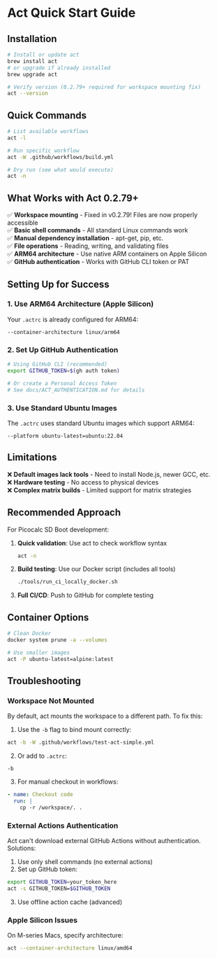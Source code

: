 # Act Quick Start Guide

## Installation

```bash
# Install or update act
brew install act
# or upgrade if already installed
brew upgrade act

# Verify version (0.2.79+ required for workspace mounting fix)
act --version
```

## Quick Commands

```bash
# List available workflows
act -l

# Run specific workflow
act -W .github/workflows/build.yml

# Dry run (see what would execute)
act -n
```

## What Works with Act 0.2.79+

✅ **Workspace mounting** - Fixed in v0.2.79! Files are now properly accessible  
✅ **Basic shell commands** - All standard Linux commands work  
✅ **Manual dependency installation** - apt-get, pip, etc.  
✅ **File operations** - Reading, writing, and validating files  
✅ **ARM64 architecture** - Use native ARM containers on Apple Silicon  
✅ **GitHub authentication** - Works with GitHub CLI token or PAT  

## Setting Up for Success

### 1. Use ARM64 Architecture (Apple Silicon)

Your `.actrc` is already configured for ARM64:
```
--container-architecture linux/arm64
```

### 2. Set Up GitHub Authentication

```bash
# Using GitHub CLI (recommended)
export GITHUB_TOKEN=$(gh auth token)

# Or create a Personal Access Token
# See docs/ACT_AUTHENTICATION.md for details
```

### 3. Use Standard Ubuntu Images

The `.actrc` uses standard Ubuntu images which support ARM64:
```
--platform ubuntu-latest=ubuntu:22.04
```

## Limitations

❌ **Default images lack tools** - Need to install Node.js, newer GCC, etc.  
❌ **Hardware testing** - No access to physical devices  
❌ **Complex matrix builds** - Limited support for matrix strategies  

## Recommended Approach

For Picocalc SD Boot development:

1. **Quick validation**: Use act to check workflow syntax
   ```bash
   act -n
   ```

2. **Build testing**: Use our Docker script (includes all tools)
   ```bash
   ./tools/run_ci_locally_docker.sh
   ```

3. **Full CI/CD**: Push to GitHub for complete testing

## Container Options

```bash
# Clean Docker
docker system prune -a --volumes

# Use smaller images
act -P ubuntu-latest=alpine:latest
```

## Troubleshooting

### Workspace Not Mounted

By default, act mounts the workspace to a different path. To fix this:

1. Use the `-b` flag to bind mount correctly:
```bash
act -b -W .github/workflows/test-act-simple.yml
```

2. Or add to `.actrc`:
```
-b
```

3. For manual checkout in workflows:
```yaml
- name: Checkout code
  run: |
    cp -r /workspace/. .
```

### External Actions Authentication

Act can't download external GitHub Actions without authentication. Solutions:

1. Use only shell commands (no external actions)
2. Set up GitHub token:
```bash
export GITHUB_TOKEN=your_token_here
act -s GITHUB_TOKEN=$GITHUB_TOKEN
```

3. Use offline action cache (advanced)

### Apple Silicon Issues

On M-series Macs, specify architecture:
```bash
act --container-architecture linux/amd64
``` 
